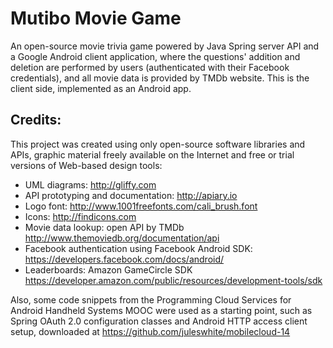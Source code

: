 # Mutibo Movie Game
An open-source movie trivia game powered by Java Spring server API and a Google Android client application, where the questions' addition and deletion are performed by users (authenticated with their Facebook credentials), and all movie data is provided by TMDb website.
This is the client side, implemented as an Android app.

## Credits:
This project was created using only open-source software libraries and APIs, graphic material freely available on the Internet and free or trial versions of Web-based design tools:
  * UML diagrams: http://gliffy.com
  * API prototyping and documentation: http://apiary.io
  * Logo font: http://www.1001freefonts.com/cali_brush.font
  * Icons: http://findicons.com
  * Movie data lookup: open API by TMDb http://www.themoviedb.org/documentation/api
  * Facebook authentication using Facebook Android SDK: https://developers.facebook.com/docs/android/
  * Leaderboards: Amazon GameCircle SDK https://developer.amazon.com/public/resources/development-tools/sdk

Also, some code snippets from the Programming Cloud Services for Android Handheld Systems MOOC were used as a starting point, such as Spring OAuth 2.0 configuration classes and Android HTTP access client setup, downloaded at https://github.com/juleswhite/mobilecloud-14
